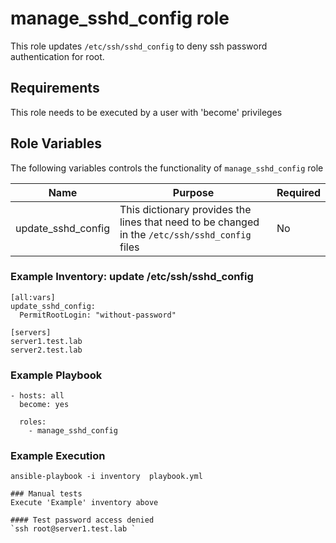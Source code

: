 manage_sshd_config role
=========

This role updates `/etc/ssh/sshd_config` to deny ssh password authentication for root.

## Requirements
This role needs to be executed by a user with 'become' privileges

## Role Variables

The following variables controls the functionality of `manage_sshd_config` role

| Name | Purpose|Required|
|---|---|---|
|update_sshd_config|This dictionary provides the lines that need to be changed in the `/etc/ssh/sshd_config` files|No|

### Example Inventory: update /etc/ssh/sshd_config  

```
[all:vars]
update_sshd_config:
  PermitRootLogin: "without-password"

[servers]
server1.test.lab
server2.test.lab
```

### Example Playbook

```
- hosts: all
  become: yes

  roles:
    - manage_sshd_config
```

### Example Execution

```
ansible-playbook -i inventory  playbook.yml 

### Manual tests
Execute 'Example' inventory above

#### Test password access denied
`ssh root@server1.test.lab `

